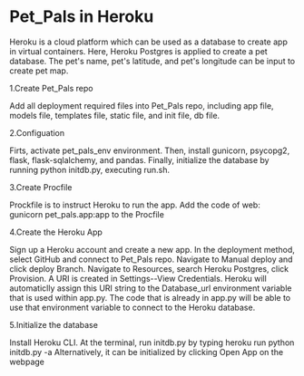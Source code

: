 # Pet_Pals in Heroku
Heroku is a cloud platform which can be used as a database to create app in virtual containers. Here, Heroku Postgres is applied to create a pet database. The pet's name, pet's latitude, and pet's longitude can be input to create pet map.


1.Create Pet_Pals repo

Add all deployment required files into Pet_Pals repo, including app file, models file, templates file, static file, and init file, db file.


2.Configuation



Firts, activate pet_pals_env environment. Then, install gunicorn, psycopg2, flask, flask-sqlalchemy, and pandas. Finally, initialize the database by running python initdb.py, executing run.sh.


3.Create Procfile 


Prockfile is to instruct Heroku to run the app. Add the code of web: gunicorn pet_pals.app:app to the Procfile


4.Create the Heroku App

Sign up a Heroku account and create a new app. In the deployment method, select GitHub and connect to Pet_Pals repo. Navigate to Manual deploy and click deploy Branch. Navigate to Resources, search Heroku Postgres, click Provision. A URI is created in Settings--View Credentials. Heroku will automaticlly assign this URI string to the Database_url environment variable that is used within app.py. The code that is already in app.py will be able to use that environment variable to connect to the Heroku database.

5.Initialize the database


Install Heroku CLI. At the terminal, run initdb.py by typing heroku run python initdb.py -a <name of app>
Alternatively, it can be initialized by clicking Open App on the webpage


